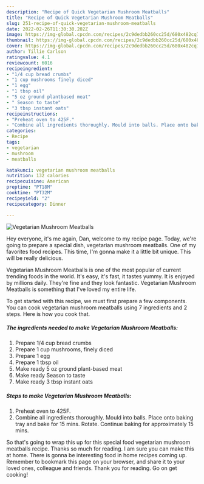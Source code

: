 ```yaml
---
description: "Recipe of Quick Vegetarian Mushroom Meatballs"
title: "Recipe of Quick Vegetarian Mushroom Meatballs"
slug: 251-recipe-of-quick-vegetarian-mushroom-meatballs
date: 2022-02-26T11:30:30.202Z
image: https://img-global.cpcdn.com/recipes/2c9dedbb260cc25d/680x482cq70/vegetarian-mushroom-meatballs-recipe-main-photo.jpg
thumbnail: https://img-global.cpcdn.com/recipes/2c9dedbb260cc25d/680x482cq70/vegetarian-mushroom-meatballs-recipe-main-photo.jpg
cover: https://img-global.cpcdn.com/recipes/2c9dedbb260cc25d/680x482cq70/vegetarian-mushroom-meatballs-recipe-main-photo.jpg
author: Tillie Carlson
ratingvalue: 4.1
reviewcount: 6016
recipeingredient:
- "1/4 cup bread crumbs"
- "1 cup mushrooms finely diced"
- "1 egg"
- "1 tbsp oil"
- "5 oz ground plantbased meat"
- " Season to taste"
- "3 tbsp instant oats"
recipeinstructions:
- "Preheat oven to 425F."
- "Combine all ingredients thoroughly. Mould into balls. Place onto baking tray and bake for 15 mins. Rotate. Continue baking for approximately 15 mins."
categories:
- Recipe
tags:
- vegetarian
- mushroom
- meatballs

katakunci: vegetarian mushroom meatballs 
nutrition: 132 calories
recipecuisine: American
preptime: "PT18M"
cooktime: "PT32M"
recipeyield: "2"
recipecategory: Dinner

---
```



![Vegetarian Mushroom Meatballs](https://img-global.cpcdn.com/recipes/2c9dedbb260cc25d/680x482cq70/vegetarian-mushroom-meatballs-recipe-main-photo.jpg)

Hey everyone, it's me again, Dan, welcome to my recipe page. Today, we're going to prepare a special dish, vegetarian mushroom meatballs. One of my favorites food recipes. This time, I'm gonna make it a little bit unique. This will be really delicious.

Vegetarian Mushroom Meatballs is one of the most popular of current trending foods in the world. It's easy, it's fast, it tastes yummy. It is enjoyed by millions daily. They're fine and they look fantastic. Vegetarian Mushroom Meatballs is something that I've loved my entire life.




To get started with this recipe, we must first prepare a few components. You can cook vegetarian mushroom meatballs using 7 ingredients and 2 steps. Here is how you cook that.

<!--inarticleads1-->

##### The ingredients needed to make Vegetarian Mushroom Meatballs:

1. Prepare 1/4 cup bread crumbs
1. Prepare 1 cup mushrooms, finely diced
1. Prepare 1 egg
1. Prepare 1 tbsp oil
1. Make ready 5 oz ground plant-based meat
1. Make ready  Season to taste
1. Make ready 3 tbsp instant oats




<!--inarticleads2-->

##### Steps to make Vegetarian Mushroom Meatballs:

1. Preheat oven to 425F.
1. Combine all ingredients thoroughly. Mould into balls. Place onto baking tray and bake for 15 mins. Rotate. Continue baking for approximately 15 mins.




So that's going to wrap this up for this special food vegetarian mushroom meatballs recipe. Thanks so much for reading. I am sure you can make this at home. There is gonna be interesting food in home recipes coming up. Remember to bookmark this page on your browser, and share it to your loved ones, colleague and friends. Thank you for reading. Go on get cooking!
